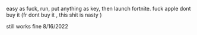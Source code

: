 easy as fuck, run, put anything as key, then launch fortnite.
fuck apple dont buy it
(fr dont buy it , this shit is nasty )


still works fine 8/16/2022
